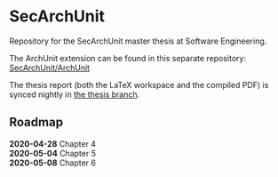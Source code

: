 # SecArchUnit
Repository for the SecArchUnit master thesis at Software Engineering.

The ArchUnit extension can be found in this separate repository: [SecArchUnit/ArchUnit](https://github.com/SecArchUnit/ArchUnit/tree/extension)

The thesis report (both the LaTeX workspace and the compiled PDF) is synced nightly in [the thesis branch](https://github.com/MarcusRandevik/SecArchUnit/tree/thesis).

## Roadmap

**2020-04-28** Chapter 4  
**2020-05-04** Chapter 5  
**2020-05-08** Chapter 6  